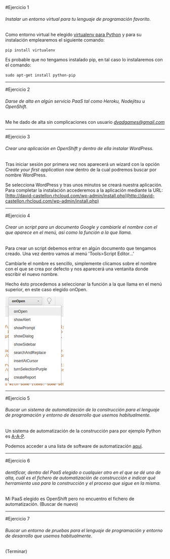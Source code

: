 #Ejercicio 1

###### Instalar un entorno virtual para tu lenguaje de programación favorito.

Como entorno virtual he elegido [virtualenv para Python](https://virtualenv.pypa.io/en/latest/) y para su instalación emplearemos el siguiente comando:

`pip install virtualenv`

Es probable que no tengamos instalado pip, en tal caso lo instalaremos con el comando:

`sudo apt-get install python-pip`

---

#Ejercicio 2

###### Darse de alta en algún servicio PaaS tal como Heroku, Nodejitsu u OpenShift.

Me he dado de alta sin complicaciones con usuario *dvadgames@gmail.com*

---

#Ejercicio 3

###### Crear una aplicación en OpenShift y dentro de ella instalar WordPress.

Tras iniciar sesión por primera vez nos aparecerá un wizard con la opción *Create your first application now* dentro de la cual podremos buscar por nombre WordPress.

Se selecciona WordPress y tras unos minutos se creará nuestra aplicación. Para completar la instalación accederemos a la aplicación mediante la URL: [http://david-castellon.rhcloud.com/wp-admin/install.php](http://david-castellon.rhcloud.com/wp-admin/install.php)

---

#Ejercicio 4

###### Crear un script para un documento Google y cambiarle el nombre con el que aparece en el menú, así como la función a la que llama.

Para crear un script debemos entrar en algún documento que tengamos creado. Una vez dentro vamos al menú 'Tools>Script Editor...'

Cambiarle el nombre es sencillo, simplemente clicamos sobre el nombre con el que se crea por defecto y nos aparecerá una ventanita donde escribir el nuevo nombre.

Hecho ésto procedemos a seleccionar la función a la que llama en el menú superior, en este caso elegido onOpen.

![funciones](images/c1.jpg)

---

#Ejercicio 5

###### Buscar un sistema de automatización de la construcción para el lenguaje de programación y entorno de desarrollo que usemos habitualmente.

Un sistema de automatización de la construcción para por ejemplo Python es [A-A-P](http://en.wikipedia.org/wiki/A-A-P).

Podemos acceder a una lista de software de automatización [aquí](http://en.wikipedia.org/wiki/List_of_build_automation_software).

---

#Ejercicio 6

###### dentificar, dentro del PaaS elegido o cualquier otro en el que se dé uno de alta, cuál es el fichero de automatización de construcción e indicar qué herramienta usa para la construcción y el proceso que sigue en la misma.

Mi PaaS elegido es OpenShift pero no encuentro el fichero de automatización. (Buscar de nuevo)

---

#Ejercicio 7

###### Buscar un entorno de pruebas para el lenguaje de programación y entorno de desarrollo que usemos habitualmente.

(Terminar)

